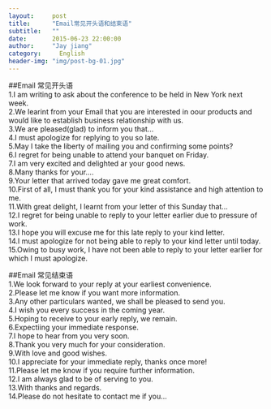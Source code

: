 ```yaml
---
layout:     post
title:      "Email常见开头语和结束语"
subtitle:   ""
date:       2015-06-23 22:00:00
author:     "Jay jiang"
category:     English
header-img: "img/post-bg-01.jpg"
---
```

##Email 常见开头语  
1.I am writing to ask about the conference to be held in New York next week.  
2.We learint from your Email that you are interested in oour products and would like to establish business relationship with us.  
3.We are pleased(glad) to inform you that…  
4.I must apologize for replying to you so late.  
5.May I take the liberty of mailing you and confirming some points?  
6.I regret for being unable to attend your banquet on Friday.  
7.I am very excited and delighted ar your good news.  
8.Many thanks for your….  
9.Your letter that arrived today gave me great comfort.  
10.First of all, I must thank you for your kind assistance and high attention to me.  
11.With great delight, I learnt from your letter of this Sunday that…  
12.I regret for being unable to reply to your letter earlier due to pressure of work.  
13.I hope you will excuse me for this late reply to your kind letter.  
14.I must apologize for not being able to reply to your kind letter until today.  
15.Owing to busy work, I have not been able to reply to your letter earlier for which I must apologize.  

##Email 常见结束语  
1.We look forward to your reply at your earliest convenience.  
2.Please let me know if you want more information.  
3.Any other particulars wanted, we shall be pleased to send you.  
4.I wish you every success in the coming year.  
5.Hoping to receive to your early reply, we remain.  
6.Expectiing your immediate response.  
7.I hope to hear from you very soon.  
8.Thank you very much for your consideration.  
9.With love and good wishes.  
10.I appreciate for your immediate reply, thanks once more!  
11.Please let me know if you require further information.  
12.I am always glad to be of serving to you.  
13.With thanks and regards.  
14.Please do not hesitate to contact me if you…  